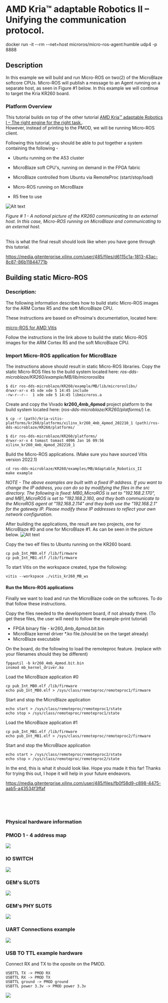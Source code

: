 



# **AMD Kria:tm: adaptable Robotics II – Unifying the communication protocol.**



docker run -it --rm --net=host microros/micro-ros-agent:humble udp4 -p 8888



## **Description**

In this example we will build and run Micro-ROS on two(2) of the MicroBlaze softcore CPUs. Micro-ROS will publish a message to an Agent running on a separate host, as seen in Figure #1 below. In this example we will continue to target the Kria KR260 board.


### **Platform Overview**

This tutorial builds on top of the other tutorial  [AMD Kria:tm: adaptable Robotics I – The right engine for the right task.](docs/Adaptable_Robotics_I.md).  
However, instead of printing to the PMOD, we will be running Micro-ROS client.

 
Following this tutorial, you should be able to put together a system containing the following -

* Ubuntu running on the A53 cluster

* MicroBlaze soft CPU's, running on demand in the FPGA fabric

* MicroBlaze controlled from Ubuntu via RemoteProc (start/stop/load)

* Micro-ROS running on MicroBlaze 

* R5 free to use



![Alt text](../docs/images/MicroROSOverview.png)



*Figure # 1 - A notional picture of the KR260 communicating to an external host. In this case, Micro-ROS running on MicroBlaze and communicating to an external host.*
<br>
<br>




This is what the final result should look like when you have gone through this tutorial.



https://media.gitenterprise.xilinx.com/user/485/files/d6115c1a-1813-43ac-8c87-86b11844771b







## **Building static Micro-ROS**



### **Description**:

The following information describes how to build static Micro-ROS images for the ARM Cortex R5 and the soft MicroBlaze CPU.

These instructions are based on eProsima's documentation, located here:

[micro-ROS for AMD Vitis](https://github.com/micro-ROS/micro_ros_vitis_component)

Follow the instructions in the link above to build the static Micro-ROS images for the ARM Cortex R5 and the soft MicroBlaze CPU.


### **Import Micro-ROS application for MicroBlaze**

The instructions above should result in static Micro-ROS libraries. Copy the static Micro-ROS files to the build system located here: *ros-dds-microblaze/KR260/example/MB/lib/microroslibs*

```
$ dir ros-dds-microblaze/KR260/example/MB/lib/microroslibs/
drwxr-xr-x 45 xde xde 5 14:45 include
-rw-r--r--  1 xde xde 5 14:45 libmicroros.a
```

Create and copy the Vivado **kr260_4mb_4pmod** project platform to the build system located here: (*ros-dds-microblaze/KR260/platforms/*) I.e.

```
$ cp -r (path)/kria-vitis-platforms/kr260/platforms/xilinx_kr260_4mb_4pmod_202210_1 (path)/ros-dds-microblaze/KR260/platforms/
```

```
$ dir ros-dds-microblaze/KR260/platforms/
drwxr-xr-x 4 tomast tomast 4096 Jan 16 09:56 xilinx_kr260_4mb_4pmod_202210_1
```

Build the Micro-ROS applications. (Make sure you have sourced Vitis version 2022.1)

```
cd ros-dds-microblaze/KR260/examples/MB/Adaptable_Robotics_II
make example
```
*NOTE - The above examples are built with a fixed IP address. If you want to change the IP address, you can do so by modifying the files in the src directory. 
The following is fixed:
MB0_MicroROS is set to "192.168.2.170", and MB1_MicroROS is set to "192.168.2.160, and they both communicate to the MicroROS agent at "192.168.2.114" and they both use the "192.168.2.1" for the gateway IP. Please modify these IP addresses to reflect your own network configuration.*


After building the applications, the result are two projects, one for MicroBlaze #0 and one for MicroBlaze #1. As can be seen in the picture below. 
![Alt text](../docs/images/vitis_explorer.png)

Copy the two elf files to Ubuntu running on the KR260 board.

```
cp pub_Int_MB0.elf /lib/firmware
cp pub_Int_MB1.elf /lib/firmware
```

To start Vitis on the workspace created, type the following:
```
vitis --workspace ./vitis_kr260_MB_ws
```

#### **Run the Micro-ROS applications**

Finally we want to load and run the MicroBlaze code on the softcores. To do that follow these instructions.



Copy the files needed to the development board, if not already there.
(To get these files, the user will need to follow the example-print tutorial)

* FPGA binary file - kr260_4mb_4pmod.bit.bin
* MicroBlaze kernel driver *.ko file.(should be on the target already)
* MicroBlaze executable



On the board, do the following to load the remoteproc feature. (replace with your filenames should they be different)

```
fpgautil -b kr260_4mb_4pmod.bit.bin
insmod mb_kernel_driver.ko
```

Load the MicroBlaze application #0

```
cp pub_Int_MB0.elf /lib/firmware
echo pub_Int_MB0.elf > /sys/class/remoteproc/remoteproc1/firmware
```

Start and stop the MicroBlaze application

```
echo start > /sys/class/remoteproc/remoteproc1/state
echo stop > /sys/class/remoteproc/remoteproc1/state
```

Load the MicroBlaze application #1

```
cp pub_Int_MB1.elf /lib/firmware
echo pub_Int_MB1.elf > /sys/class/remoteproc/remoteproc2/firmware
```

Start and stop the MicroBlaze application

```
echo start > /sys/class/remoteproc/remoteproc2/state
echo stop > /sys/class/remoteproc/remoteproc2/state
```



In the end, this is what it should look like. Hope you made it this far! Thanks for trying this out, I hope it will help in your future endeavors.



https://media.gitenterprise.xilinx.com/user/485/files/fb0f58d9-c898-4475-aab5-a43534f3ffaf





<br>
<br>
<br>

### **Physical hardware information**





### PMOD 1 - 4 address map

![](../docs/images/pmods.png)



### IO SWITCH

![](../docs/images/io_switch.png)



### GEM's SLOTS

![](../docs/images/gem_map.png)



### GEM's PHY SLOTS

![](../docs/images/gemsPHY.png)



### UART Connections example

![](../docs/images/uart.jpg)

### USB TO TTL example hardware

Connect RX and TX to the oposite on the PMOD.

```
USBTTL TX -> PMOD RX
USBTTL RX -> PMOD TX
USBTTL ground -> PMOD ground
USBTTL power 3.3v -> PMOD power 3.3v
```


![](../docs/images/usbToTTL.png)


